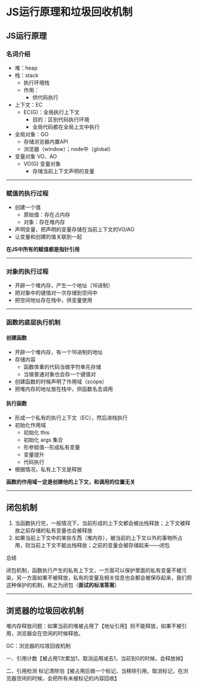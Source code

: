 # JS运行原理和垃圾回收机制

## JS运行原理

### 名词介绍

- 堆：heap
- 栈：stack
  - 执行环境栈
  - 作用：
    - 供代码执行
- 上下文：EC
  - EC(G)：全局执行上下文
    - 目的：区别代码执行环境
    - 全局代码都在全局上文中执行
- 全局对象：GO
  - 存储浏览器内置API
  - 浏览器（window）；node中（global）
- 变量对象 VO、AO
  - VO(G) 变量对象
    - 存储当前上下文声明的变量

---

### 赋值的执行过程

- 创建一个值
  - 原始值：存在占内存
  - 对象：存在堆内存
- 声明变量，把声明的变量存储在当前上下文的VO/AO
- 让变量和创建的值关联到一起

**在JS中所有的赋值都是指针引用**

---

### 对象的执行过程

- 开辟一个堆内存，产生一个地址（16进制）
- 把对象中的键值对一次存储到空间中
- 把空间地址存在栈中，供变量使用

---

### 函数的底层执行机制

#### 创建函数

- 开辟一个堆内存，有一个16进制的地址
- 存储内容
  - 函数体重的代码当做字符串先存储
  - 当做普通对象也会存一个键值对
- 创建函数的时候声明了作用域（scope）
- 把堆内存的地址放在栈中，供函数名去调用

#### 执行函数

- 形成一个私有的执行上下文（EC），然后进栈执行
- 初始化作用域
  - 初始化 this
  - 初始化 args 集合
  - 形参赋值--形成私有变量
  - 变量提升
  - 代码执行
- 根据情况，私有上下文是释放

**函数的作用域一定是创建他的上下文，和调用的位置无关**

---

## 闭包机制

1. 当函数执行完，一般情况下，当前形成的上下文都会被出栈释放；上下文被释放之前存储的私有变量也会被释放
2. 如果当前上下文中的某些东西（堆内存），被当前的上下文以外的事物所占用，则当前上下文不能出栈释放；之前的变量会被存储起来——闭包

总结

​	闭包机制，函数执行产生的私有上下文，一方面可以保护里面的私有变量不被污染，另一方面如果不被释放，私有的变量及相关信息也会都会被保存起来，我们把这种保护的机制，称之为闭包（**面试的标准答案**）

---

## 浏览器的垃圾回收机制

堆内存释放问题：如果当前的堆被占用了【地址引用】则不能释放，如果不被引用，浏览器会在空闲的时候释放。

GC：浏览器的垃圾回收机制

一、引用计数【被占用1次累加1，取消运用减去1，当前到0的时候，会释放掉】

二、引用检测 标记清除怕【被占用后做一个标记，当移除引用，取消标记，在浏览器空闲的时候，会把所有未被标记的内容回收】
